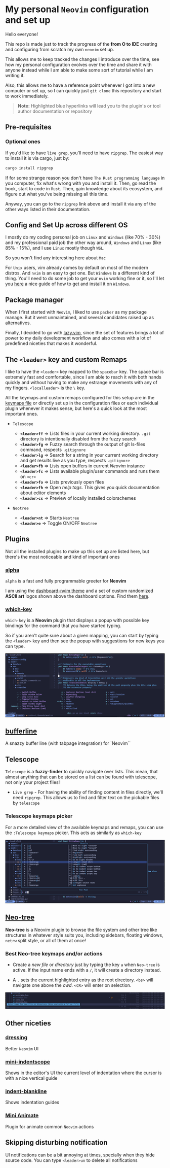 # My personal `Neovim` configuration and set up

Hello everyone!

This repo is made just to track the progress of the **from O to IDE** creating and configuring from scratch
my own `neovim` set up.

This allows me to keep tracked the changes I introduce over the time, see how my personal configuration evolves over the time and share it with anyone instead while I am able to make some sort of tutorial while I am writing it.

Also, this allows me to have a reference point whenever I got into a new computer or set up, so I can quickly just `git clone` this repository and start to work immediately.

> **Note:** Highlighted blue hyperlinks will lead you to the plugin's or tool author documentation or repository

## Pre-requisites

### Optional ones

If you'd like to have `live grep`, you'll need to have [`ripgrep`](https://github.com/BurntSushi/ripgrep). The easiest way to install it is via cargo, just by:

```bash
cargo install ripgrep
```

If for some strange reason you don't have `The Rust programming language` in you computer, fix what's wrong with you and install it. Then, go read the book, start to code in `Rust`. Then, gain knowledge about its ecosystem, and figure out what you've being missing all this time.

Anyway, you can go to the `ripgrep` link above and install it via any of the other ways listed in their documentation.

## Config and Set Up across different OS

I mostly do my coding personal job on `Linux` and `Windows` (like 70% - 30%) and my professional paid job the other way around, `Windows` and `Linux` (like 85% - 15%), and I use `Linux` mostly though `WSL`.

So you won't find any interesting here about `Mac`

For `Unix` users, vim already comes by default on most of the modern distros. And `nvim` is an easy to get one.
But `Windows` is a different kind of thing. You'll need to do some job to get your `nvim` working fine or it, so I'll let you [here](https://medium.com/nerd-for-tech/neovim-but-its-in-windows-f39f181afaf9) a nice guide of how to get and install it on `Windows`.

## Package manager

When I first started with `Neovim`, I liked to use `packer` as my package manage. But it went unmaintained, and several candidates raised up as alternatives.

Finally, I decided to go with [lazy.vim](https://github.com/folke/lazy.nvim), since the set of features brings a lot of power to my daily development workflow and also comes
with a lot of predefined niceties that makes it wonderful.

## The **`<leader>`** key and custom Remaps

I like to have the `<leader>` key mapped to the `spacebar` key.
The space bar is extremely fast and comfortable, since I am able to reach it with both hands quickly and without having to make any estrange movements with any of my fingers. `<localleader>` is the `\` key.

All the keymaps and custom remaps configured for this setup are in the [keymaps file](./lua/config/keymaps.lua)
or directly set up in the configuration files or each individual plugin whenever it makes sense, but here's a quick look at the most important ones.

- `Telescope`
  - **`<leader>ff`** ⇒ Lists files in your current working directory. `.git` directory is intentionally disabled from the fuzzy search
  - **`<leader>fg`** ⇒ Fuzzy search through the output of git ls-files command, respects `.gitignore`
  - **`<leader>lg`** ⇒ Search for a string in your current working directory and get results live as you type, respects `.gitignore`
  - **`<leader>fb`** ⇒ Lists open buffers in current *Neovim* instance
  - **`<leader>fc`** ⇒ Lists available plugin/user commands and runs them on `<cr>`
  - **`<leader>fo`** ⇒ Lists previously open files
  - **`<leader>fh`** ⇒ Open *help tags*. This gives you quick documentation about editor elements
  - **`<leader>cs`** ⇒ Preview of locally installed colorschemes

- `Neotree`
  - **`<leader>nt`** ⇒ Starts `Neotree`
  - **`<leader>e`** ⇒ Toggle ON/OFF `Neotree`

## Plugins

Not all the installed plugins to make up this set up are listed here, but there's the most noticeable and kind of important ones

### [alpha](https://github.com/goolord/alpha-nvim)

`alpha` is a fast and fully programmable greeter for **Neovim**

I am using the [dashboard-nvim theme](https://github.com/goolord/alpha-nvim#dashboard-nvim-theme) and a set of custom randomized
**ASCII art** logos shown above the dashboard options. Find them [here](./ascii_art/).

### [which-key](https://github.com/folke/which-key.nvim)

`which-key` is a **Neovim** plugin that displays a popup with possible key bindings for the command that you have started typing.

So if you aren’t quite sure about a given mapping, you can start by typing the `<leader>` key and then see the popup with suggestions for new keys you can type.

![which key example](./assets/which-key-ex.png)

## [bufferline](https://github.com/akinsho/bufferline.nvim)

A snazzy buffer line (with tabpage integration) for `Neovim``

## Telescope

`Telescope` is a **fuzzy-finder** to quickly navigate over lists. This mean, that almost anything that can be stored on a list can be found with telescope, not only your project files!

- `Live grep` - For having the ability of finding content in files directly, we'll need `ripgrep`. This allows us to find and filter text on the pickable files by `telescope`  

### Telescope keymaps picker

For a more detailed view of the available keymaps and remaps, you can use the `:Telescope keymaps` picker. This acts as similarly as `which-key`

![Telescope keymaps finder example](./assets/telescope-keymaps.png)

## [Neo-tree](https://github.com/nvim-neo-tree/neo-tree.nvim)

**Neo-tree** is a Neovim plugin to browse the file system and other tree like structures in whatever style suits you, including sidebars, floating windows, `netrw` split style, or all of them at once!

### Best **Neo-tree** keymaps and/or actions

- Create a *new file* or *directory* just by typing the key `a` when `Neo-tree` is active. If the input name ends with a `/`, it will create a directory instead.

- A `.` sets the current highlighted entry as the root directory. `<bs>` will navigate one above the *cwd*. `<CR>` will enter on selection.

![Create file or directory](./assets/nt-create-file-dir.png)

## Other niceties

### [dressing](https://github.com/stevearc/dressing.nvim)

Better `Neovim` UI

### [mini-indentscope](https://github.com/echasnovski/mini.indentscope)

Shows in the editor's UI the current level of indentation where the cursor is with a nice vertical guide

### [indent-blankline](https://github.com/lukas-reineke/indent-blankline.nvim)

Shows indentation guides

### [Mini Animate](https://github.com/echasnovski/mini.animate)

Plugin for animate common `Neovim` actions

## Skipping disturbing notification

UI notifications can be a bit annoying at times, specially when they hide source code. You can type `<leader>un` to delete all notifications
